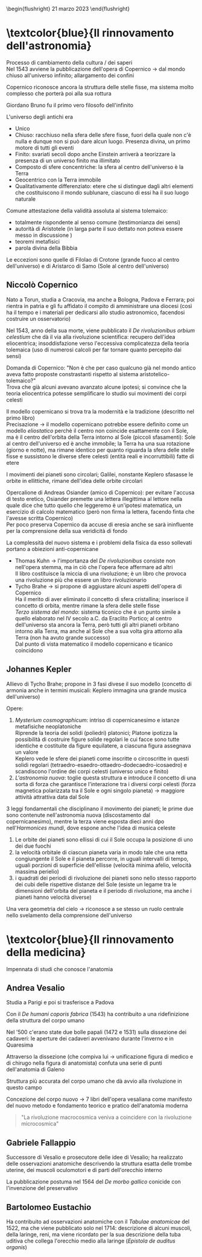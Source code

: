 \begin{flushright}
21 marzo 2023
\end{flushright}

# \textcolor{blue}{Il rinnovamento dell'astronomia}

Processo di cambiamento della cultura / dei saperi  
Nel 1543 avviene la pubblicazione dell'opera di Copernico &rarr; dal mondo chiuso all'universo infinito; allargamento dei confini

Copernico riconosce ancora la struttura delle stelle fisse, ma sistema molto complesso che porterà poi alla sua rottura

Giordano Bruno fu il primo vero filosofo dell'infinito

L'universo degli antichi era

- Unico
- Chiuso: racchiuso nella sfera delle sfere fisse, fuori della quale non c'è nulla e dunque non si può dare alcun luogo. Presenza divina, un primo motore di tutti gli eventi
- Finito: svariati secoli dopo anche Einstein arriverà a teorizzare la presenza di un universo finito ma illimitato
- Composto di sfere concentriche: la sfera al centro dell'universo è la Terra
- Geocentrico con la Terra immobile
- Qualitativamente differenziato: etere che si distingue dagli altri elementi che costituiscono il mondo sublunare, ciascuno di essi ha il suo luogo naturale

Comune attestazione della validità assoluta al sistema tolemaico:

- totalmente rispondente al senso comune (testimonianza dei sensi)
- autorità di Aristotele (in larga parte il suo dettato non poteva essere messo in discussione )
- teoremi metafisici
- parola divina della Bibbia

Le eccezioni sono quelle di Filolao di Crotone (grande fuoco al centro dell'universo) e di Aristarco di Samo (Sole al centro dell'universo)

## Niccolò Copernico 

Nato a Torun, studia a Cracovia, ma anche a Bologna, Padova e Ferrara; poi rientra in patria e gli fu affidato il compito di amministrare una diocesi (così ha il tempo e i materiali per dedicarsi allo studio astronomico, facendosi costruire un osservatorio)

Nel 1543, anno della sua morte, viene pubblicato il *De rivoluzionibus orbium celestium* che dà il via alla rivoluzione scientifica: recupero dell'idea eliocentrica; insoddisfazione verso l'eccessiva complicatezza della teoria tolemaica (uso di numerosi calcoli per far tornare quanto percepito dai sensi)

Domanda di Copernico: "Non è che per caso qualcuno già nel mondo antico aveva fatto proposte constrastanti rispetto al sistema aristotelico-tolemaico?"  
Trova che già alcuni avevano avanzato alcune ipotesi; si convince che la teoria eliocentrica potesse semplificare lo studio sui movimenti dei corpi celesti

Il modello copernicano si trova tra la modernità e la tradizione (descritto nel primo libro)  
Precisazione &rarr; il modello copernicano potrebbe essere definito come un modello *eliostatico* perchè il centro non coincide esattamente con il Sole, ma è il centro dell'orbita della Terra intorno al Sole (piccoli sfasamenti): Sole al centro dell'universo ed è anche immobile; la Terra ha una sua rotazione (giorno e notte), ma rimane identico per quanto riguarda la sfera delle stelle fisse e sussistono le diverse sfere celesti (entità reali e incorruttibili) fatte di etere

I movimenti dei pianeti sono circolari; Galilei, nonstante Keplero sfasasse le orbite in ellittiche, rimane dell'idea delle orbite circolari

Opercalione di Andreas Osiander (amico di Copernico): per evitare l'accusa di testo eretico, Osiander premette una lettera illegittima al lettore nella quale dice che tutto quello che leggeremo è un'ipotesi matematica, un esercizio di calcolo matematico (però non firma la lettera, facendo finta che l'avesse scritta Copernico)  
Per poco preserva Copernico da accuse di eresia anche se sarà ininfluente per la comprensione della sua veridicità di fondo

La complessità del nuovo sistema e i problemi della fisica da esso sollevati portano a obiezioni anti-copernicane

- Thomas Kuhn &rarr; l'importanza del *De rivoluzionibus* consiste non nell'opera stemma, ma in ciò che l'opera fece affermare ad altri  
Il libro costituisce la miccia di una rivoluzione; è un libro che provoca una rivoluzione più che essere un libro rivoluzionario
- Tycho Brahe &rarr; si propone di aggiustare alcuni aspetti dell'opera di Copernico  
Ha il merito di aver eliminato il concetto di sfera cristallina; inserisce il concetto di orbita, mentre rimane la sfera delle stelle fisse  
*Terzo sistema del mondo*: sistema ticonico che è un punto simile a quello elaborato nel IV secolo a.C. da Eraclito Portico; al centro dell'universo sta ancora la Terra, però tutti gli altri pianeti orbitano intorno alla Terra, ma anche al Sole che a sua volta gira attorno alla Terra (non ha avuto grande successo)  
Dal punto di vista matematico il modello copernicano e ticanico coincidono

## Johannes Kepler

Allievo di Tycho Brahe; propone in 3 fasi divese il suo modello (concetto di armonia anche in termini musicali: Keplero immagina una grande musica dell'universo)

Opere: 

1. *Mysterium cosmographicum*: intriso di copernicanesimo e istanze metafisiche neoplatoniche  
Riprende la teoria dei solidi (poliedri) platonici; Platone ipotizza la possibilità di costruire figure solide regolari le cui facce sono tutte identiche e costituite da figure equilatere, a ciascuna figura assegnava un valore  
Keplero vede le sfere dei pianeti come inscritte o circoscritte in questi solidi regolari (tetraedro-esaedro-ottaedro-dodecaedro-icosaedro) e scandiscono l'ordine dei corpi celesti (universo unico e finito)
1. *L'astronomia nuova*: toglie questa struttura e introduce il concetto di una sorta di forza che garantisce l'interazione tra i diversi corpi celesti (forza magnetica polarizzata tra il Sole e ogni singolo pianeta) &rarr; maggiore attività attrattiva data dal Sole  

3 leggi fondamentali che disciplinano il movimento dei pianeti; le prime due sono contenute nell'astronomia nuova (discostamento dal copernicanesimo), mentre la terza viene esposta dieci anni dpo nell'*Harmonices mundi*, dove espone anche l'idea di musica celeste

1. Le orbite dei pianeti sono ellissi di cui il Sole occupa la posizione di uno dei due fuochi
1. la velocità orbitale di ciascun pianeta varia in modo tale che una retta congiungente il Sole e il pianeta percorre, in uguali intervalli di tempo, uguali porzioni di superficie dell'ellisse (velocità minima afelio, velocità massima perielio)
1. i quadrati dei periodi di rivoluzione dei pianeti sono nello stesso rapporto dei cubi delle rispettive distanze del Sole (esiste un legame tra le dimensioni dell'orbita del pianeta e il periodo di rivoluzione, ma anche i pianeti hanno velocità diverse)

Una vera geometria del cielo &rarr; riconosce a se stesso un ruolo centrale nello svelamento della comprensione dell'universo

# \textcolor{blue}{Il rinnovamento della medicina}
Impennata di studi che conosce l'anatomia 

## Andrea Vesalio

Studia a Parigi e poi si trasferisce a Padova 

Con il *De humani coporis fabrica* (1543) ha contribuito a una ridefinizione della struttura del corpo umano

Nel '500 c'erano state due bolle papali (1472 e 1531) sulla dissezione dei cadaveri: le aperture dei cadaveri avvenivano durante l'inverno e in Quaresima  

Attraverso la dissezione (che compiva lui &rarr; unificazione figura di medico e di chirugo nella figura di anatomista) confuta una serie di punti dell'anatomia di Galeno

Struttura più accurata del corpo umano che dà avvio alla rivoluzione in questo campo

Concezione del corpo nuovo &rarr; 7 libri dell'opera vesaliana come manifesto del nuovo metodo e fondamento teorico e pratico dell'anatomia moderna

> "La rivoluzione macrocosmica veniva a coincidere con la rivoluzione microcosmica"

## Gabriele Fallappio

Successore di Vesalio e prosecutore delle idee di Vesalio; ha realizzato delle osservazioni anatomiche descrivendo la struttura esatta delle trombe uterine, dei muscoli oculomotori e di parti dell'orecchio interno

La pubblicazione postuma nel 1564 del *De morbo gallico* conicide con l'invenzione del preservativo

## Bartolomeo Eustachio

Ha contribuito ad osservazioni anatomiche con il *Tabulae anatomicae* del 1522, ma che viene pubblicato solo nel 1714: descrizione di alcuni muscoli, della laringe, reni, ma viene ricordato per la sua descrizione della tuba uditiva che collega l'orecchio medio alla laringe (*Epistola de auditus organis*)